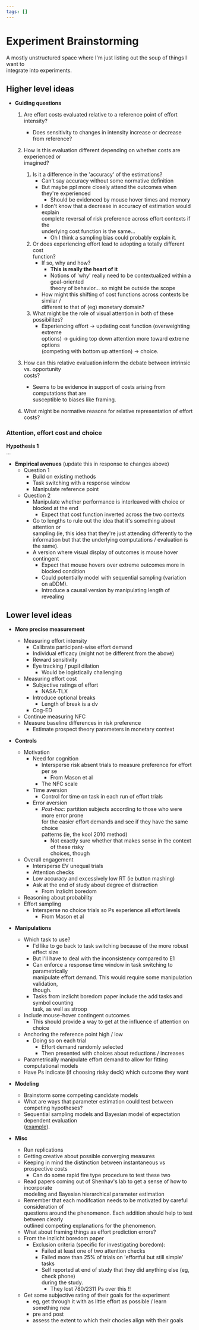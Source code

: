 ```yaml
---
tags: []
---
```

   
# Experiment Brainstorming   
   
A mostly unstructured space where I'm just listing out the soup of things I want to   
integrate into experiments.   
   
## Higher level ideas   
   
* **Guiding questions**   
    1. Are effort costs evaluated relative to a reference point of effort intensity?   
        * Does sensitivity to changes in intensity increase or decrease from reference?   
    2. How is this evaluation different depending on whether costs are experienced or   
       imagined?    
        1. Is it a difference in the 'accuracy' of the estimations?   
            * Can't say accuracy without some normative definition   
            * But maybe ppl more closely attend the outcomes when they're experienced   
                * Should be evidenced by mouse hover times and memory   
            * I don't know that a decrease in accuracy of estimation would explain   
                complete reversal of risk preference across effort contexts if the   
                underlying cost function is the same...   
                * Oh I think a sampling bias could probably explain it.   
        2. Or does experiencing effort lead to adopting a totally different cost   
            function?   
            * If so, why and how?   
                * **This is really the heart of it**   
                * Notions of 'why' really need to be contextualized within a goal-oriented   
                    theory of behavior... so might be outside the scope   
            * How might this shifting of cost functions across contexts be similar /   
                different to that of (eg) monetary domain?   
        3. What might be the role of visual attention in both of these possibilites?   
            * Experiencing effort &rarr; updating cost function (overweighting extreme   
                options) &rarr; guiding top down attention more toward extreme options   
                (competing with bottom up attention) &rarr; choice.   
   
    3. How can this relative evaluation inform the debate between intrinsic vs. opportunity   
        costs?   
        * Seems to be evidence in support of costs arising from computations that are   
            susceptible to biases like framing.   
    4. What might be normative reasons for relative representation of effort costs?   
   
### Attention, effort cost and choice   
   
**Hypothesis 1**   
...   
   
   
* **Empirical avenues** (update this in response to changes above)   
    * Question 1   
        * Build on existing methods   
        * Task switching with a response window   
        * Manipulate reference point   
    * Question 2   
        * Manipulate whether performance is interleaved with choice or blocked at the end   
            * Expect that cost function inverted across the two contexts   
        * Go to lengths to rule out the idea that it's something about attention or   
            sampling (ie, this idea that they're just attending differently to the   
            information but that the underlying computations / evaluation is the same).   
        * A version where visual display of outcomes is mouse hover contingent   
            * Expect that mouse hovers over extreme outcomes more in blocked condition   
            * Could potentially model with sequential sampling (variation on aDDM).   
            * Introduce a causal version by manipulating length of revealing   
   
## Lower level ideas   
   
* **More precise measurement**   
    * Measuring effort intensity   
        * Calibrate participant-wise effort demand   
        * Individual efficacy (might not be different from the above)   
        * Reward sensitivity   
        * Eye tracking / pupil dilation   
            * Would be logistically challenging   
    * Measuring effort cost   
        * Subjective ratings of effort   
            * NASA-TLX   
        * Introduce optional breaks   
            * Length of break is a dv   
        * Cog-ED   
    * Continue measuring NFC   
    * Measure baseline differences in risk preference   
        * Estimate prospect theory parameters in monetary context   
   
* **Controls**   
    * Motivation   
        * Need for cognition   
            * Intersperse risk absent trials to measure preference for effort per se   
                * From Mason et al   
            * The NFC scale   
        * Time aversion   
            * Control for time on task in each run of effort trials   
        * Error aversion   
            * *Post-hoc:* partition subjects according to those who were more error prone   
                for the easier effort demands and see if they have the same choice   
                patterns (ie, the kool 2010 method)   
                * Not exactly sure whether that makes sense in the context of these risky   
                    choices, though   
    * Overall engagement   
        * Intersperse EV unequal trials   
        * Attention checks   
        * Low accuracy and excessively low RT (ie button mashing)   
        * Ask at the end of study about degree of distraction   
            * From Inzlicht boredom   
    * Reasoning about probability   
    * Effort sampling   
        * Intersperse no choice trials so Ps experience all effort levels   
            * From Mason et al   
   
* **Manipulations**   
    * Which task to use?   
        * I'd like to go back to task switching because of the more robust effect size   
        * But I'll have to deal with the inconsistency compared to E1   
        * Can enforce a response time window in task switching to parametrically   
            manipulate effort demand. This would require some manipulation validation,   
            though.   
        * Tasks from inzlicht boredom paper include the add tasks and symbol counting   
            task, as well as stroop   
    * Include mouse-hover contingent outcomes   
        * This should provide a way to get at the influence of attention on choice   
    * Anchoring the reference point high / low   
        * Doing so on each trial   
            * Effort demand randomly selected   
            * Then presented with choices about reductions / increases   
    * Parametrically manipulate effort demand to allow for fitting computational models   
    * Have Ps indicate (if choosing risky deck) which outcome they want   
   
* **Modeling**   
    * Brainstorm some competing candidate models   
    * What are ways that parameter estimation could test between competing hypotheses?   
    * Sequential sampling models and Bayesian model of expectation dependent evaluation   
        ([example](https://psyarxiv.com/2sqyt/)).   
   
* **Misc**   
    * Run replications   
    * Getting creative about possible converging measures   
    * Keeping in mind the distinction between instantaneous vs prospective costs   
        * Can do some rapid fire type procedure to test these two   
    * Read papers coming out of Shenhav's lab to get a sense of how to incorporate   
        modeling and Bayesian hierarchical parameter estimation   
    * Remember that each modifcation needs to be motivated by careful consideration of   
        questions around the phenomenon. Each addition should help to test between clearly   
        outlined competing explanations for the phenomenon.   
    * What about framing things as effort prediction errors?   
    * From the inzlicht boredom paper   
        * Exclusion criteria (specific for investigating boredom):   
            * Failed at least one of two attention checks   
            * Failed more than 25% of trials on 'effortful but still simple' tasks   
            * Self reported at end of study that they did anything else (eg, check phone)   
                during the study.   
                * They lost 780/2311 Ps over this !!   
    * Get some subjective rating of their goals for the experiment   
        * eg, get through it with as little effort as possible / learn something new   
        * pre and post   
        * assess the extent to which their chocies align with their goals